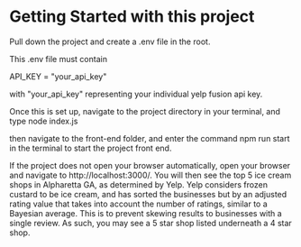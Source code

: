 # Getting Started with this project

Pull down the project and create a .env file in the root.

This .env file must contain

API_KEY = "your_api_key"

with "your_api_key" representing your individual yelp fusion api key.

Once this is set up, navigate to the project directory in your terminal, and type node index.js

then navigate to the front-end folder, and enter the command npm run start in the terminal to start the project front end.

If the project does not open your browser automatically, open your browser and navigate to http://localhost:3000/. You will then see the top 5 ice cream shops in Alpharetta GA, as determined by Yelp. Yelp considers frozen custard to be ice cream, and has sorted the businesses but by an adjusted rating value that takes into account the number of ratings, similar to a Bayesian average. This is to prevent skewing results to businesses with a single review. As such, you may see a 5 star shop listed underneath a 4 star shop.
